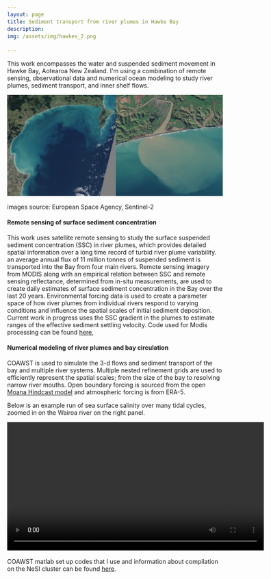 ```yaml
---
layout: page
title: Sediment transport from river plumes in Hawke Bay
description: 
img: /assets/img/hawkes_2.png

---
```

This work encompasses the water and suspended sediment movement in Hawke Bay, Aotearoa New Zealand. I'm using a combination of remote sensing, observational data and numerical ocean modeling to study river plumes, sediment transport, and inner shelf flows.

<img src="/assets/img/s2_plume.png" alt="ex" width="900"/>

images source: European Space Agency, Sentinel-2

#### **Remote sensing of surface sediment concentration**

This work uses satellite remote sensing to study the surface suspended sediment concentration (SSC) in river plumes, which provides detailed spatial information over a long time record of turbid river plume variability. an average annual flux of 11 million tonnes of suspended sediment is transported into the Bay from four main rivers. Remote sensing imagery from MODIS along with an empirical relation between SSC and remote sensing reflectance, determined from in-situ measurements, are used to create daily estimates of surface sediment concentration in the Bay over the last 20 years. Environmental forcing data is used to create a parameter space of how river plumes from individual rivers respond to varying conditions and influence the spatial scales of initial sediment deposition. Current work in  progress uses the SSC gradient in the plumes to estimate ranges of the effective sediment settling velocity. Code used for Modis processing can be found [here](https://github.com/tedconroy/modis-remote-sensing), 

#### **Numerical modeling of river plumes and bay circulation**
COAWST is used to simulate the 3-d flows and sediment transport of the bay and multiple river systems. Multiple nested refinement grids are used to efficiently represent the spatial scales; from the size of the bay to resolving narrow river mouths. Open boundary forcing is sourced from the open [Moana Hindcast model](https://www.moanaproject.org/hindcast) and atmospheric forcing is from ERA-5. 

Below is an example run of sea surface salinity over many tidal cycles, zoomed in on the Wairoa river on the right panel.

<video width="600" controls>
  <source src="/assets/img/coawst_sss.m4v" type="video/mp4">
</video>

COAWST matlab set up codes that I use and information about compilation on the NeSI cluster can be found [here](https://github.com/tedconroy/ocean-model-codes/tree/master/coawst).

